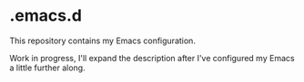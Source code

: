 # .emacs.d
This repository contains my Emacs configuration.

Work in progress, I'll expand the description after I've configured my Emacs a little further along.
